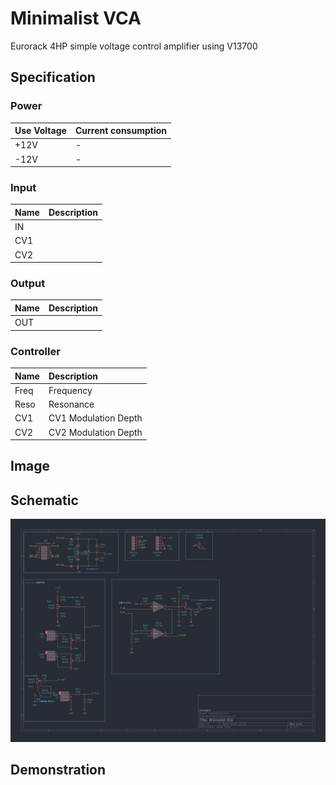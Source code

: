 # Minimalist VCA

Eurorack 4HP simple voltage control amplifier using V13700

## Specification

### Power

|Use Voltage|Current consumption|
|:--|:--|
|+12V|-|
|-12V|-|

### Input

|Name|Description|
|:--|:--|
|IN||
|CV1||
|CV2||

### Output

|Name|Description|
|:--|:--|
|OUT||


### Controller

|Name|Description|
|:--|:--|
|Freq|Frequency|
|Reso|Resonance|
|CV1|CV1 Modulation Depth|
|CV2|CV2 Modulation Depth|

## Image


## Schematic

![img](_data/minimalist_vca_rev1.0.0.png)

## Demonstration
